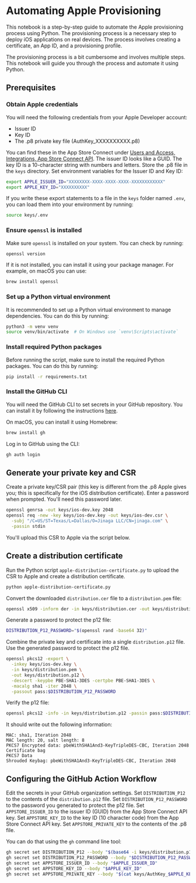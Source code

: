 # Automating Apple Provisioning

This notebook is a step-by-step guide to automate the Apple provisioning process using Python.
The provisioning process is a necessary step to deploy iOS applications on real devices.
The process involves creating a certificate, an App ID, and a provisioning profile.

The provisioning process is a bit cumbersome and involves multiple steps.
This notebook will guide you through the process and automate it using Python.

## Prerequisites

### Obtain Apple credentials

You will need the following credentials from your Apple Developer account:
- Issuer ID
- Key ID
- The .p8 private key file (AuthKey_XXXXXXXXXX.p8)

You can find these in the App Store Connect under [Users and Access, Integrations, App Store Connect API](https://appstoreconnect.apple.com/access/integrations/api).
The issuer ID looks like a GUID.
The key ID is a 10-character string with numbers and letters.
Store the .p8 file in the `keys` directory.
Set environment variables for the Issuer ID and Key ID:

```bash
export APPLE_ISSUER_ID="XXXXXXXX-XXXX-XXXX-XXXX-XXXXXXXXXXXX"
export APPLE_KEY_ID="XXXXXXXXXX"
```

If you write these export statements to a file in the `keys` folder named `.env`, you can load them into your environment by running:

```bash
source keys/.env
```

### Ensure `openssl` is installed

Make sure `openssl` is installed on your system. You can check by running:

```bash
openssl version
```

If it is not installed, you can install it using your package manager.
For example, on macOS you can use:

```bash
brew install openssl
```

### Set up a Python virtual environment

It is recommended to set up a Python virtual environment to manage dependencies.
You can do this by running:

```bash
python3 -m venv venv
source venv/bin/activate  # On Windows use `venv\Scripts\activate`
```

### Install required Python packages

Before running the script, make sure to install the required Python packages.
You can do this by running:

```bash
pip install -r requirements.txt
```

### Install the GitHub CLI

You will need the GitHub CLI to set secrets in your GitHub repository.
You can install it by following the instructions [here](https://cli.github.com/).

On macOS, you can install it using Homebrew:

```bash
brew install gh
```

Log in to GitHub using the CLI:

```bash
gh auth login
```

## Generate your private key and CSR

Create a private key/CSR pair (this key is different from the .p8 Apple gives you; this is specifically for the iOS distribution certificate).
Enter a password when prompted.
You'll need this password later.

```bash
openssl genrsa -out keys/ios-dev.key 2048
openssl req -new -key keys/ios-dev.key -out keys/ios-dev.csr \
  -subj "/C=US/ST=Texas/L=Dallas/O=Jinaga LLC/CN=jinaga.com" \
  -passin stdin
```

You'll upload this CSR to Apple via the script below.

## Create a distribution certificate

Run the Python script `apple-distribution-certificate.py` to upload the CSR to Apple and create a distribution certificate.

```bash
python apple-distribution-certificate.py
```

Convert the downloaded `distribution.cer` file to a `distribution.pem` file:

```bash
openssl x509 -inform der -in keys/distribution.cer -out keys/distribution.pem
```

Generate a password to protect the p12 file:

```bash
DISTRIBUTION_P12_PASSWORD="$(openssl rand -base64 32)"
```

Combine the private key and certificate into a single `distribution.p12` file.
Use the generated password to protect the p12 file.

```bash
openssl pkcs12 -export \
  -inkey keys/ios-dev.key \
  -in keys/distribution.pem \
  -out keys/distribution.p12 \
  -descert -keypbe PBE-SHA1-3DES -certpbe PBE-SHA1-3DES \
  -macalg sha1 -iter 2048 \
  -passout pass:$DISTRIBUTION_P12_PASSWORD
```

Verify the p12 file:

```bash
openssl pkcs12 -info -in keys/distribution.p12 -passin pass:$DISTRIBUTION_P12_PASSWORD -noout
```

It should write out the following information:

```
MAC: sha1, Iteration 2048
MAC length: 20, salt length: 8
PKCS7 Encrypted data: pbeWithSHA1And3-KeyTripleDES-CBC, Iteration 2048
Certificate bag
PKCS7 Data
Shrouded Keybag: pbeWithSHA1And3-KeyTripleDES-CBC, Iteration 2048
```

## Configuring the GitHub Action Workflow

Edit the secrets in your GitHub organization settings.
Set `DISTRIBUTION_P12` to the contents of the `distribution.p12` file.
Set `DISTRIBUTION_P12_PASSWORD` to the password you generated to protect the p12 file.
Set `APPSTORE_ISSUER_ID` to the issuer ID (GUID) from the App Store Connect API key.
Set `APPSTORE_KEY_ID` to the key ID (10 character code) from the App Store Connect API key.
Set `APPSTORE_PRIVATE_KEY` to the contents of the .p8 file.

You can do that using the `gh` command line tool:

```bash
gh secret set DISTRIBUTION_P12 --body "$(base64 -i keys/distribution.p12)"
gh secret set DISTRIBUTION_P12_PASSWORD --body "$DISTRIBUTION_P12_PASSWORD"
gh secret set APPSTORE_ISSUER_ID --body "$APPLE_ISSUER_ID"
gh secret set APPSTORE_KEY_ID --body "$APPLE_KEY_ID"
gh secret set APPSTORE_PRIVATE_KEY --body "$(cat keys/AuthKey_$APPLE_KEY_ID.p8)"
```
